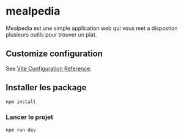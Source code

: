 # mealpedia

Mealpedia est une simple application web qui vous met a dispostion plusieurs outils pour trouver un plat.

## Customize configuration

See [Vite Configuration Reference](https://vitejs.dev/config/).

## Installer les package

```sh
npm install
```

### Lancer le projet

```sh
npm run dev
```
